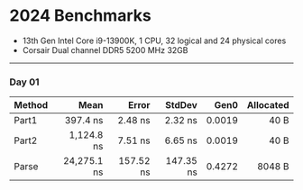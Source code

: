 ﻿# 2024 Benchmarks

- 13th Gen Intel Core i9-13900K, 1 CPU, 32 logical and 24 physical cores
- Corsair Dual channel DDR5 5200 MHz 32GB 
---
### Day 01
| Method | Mean        | Error     | StdDev    | Gen0   | Allocated |
|------- |------------:|----------:|----------:|-------:|----------:|
| Part1  |    397.4 ns |   2.48 ns |   2.32 ns | 0.0019 |      40 B |
| Part2  |  1,124.8 ns |   7.51 ns |   6.65 ns | 0.0019 |      40 B |
| Parse  | 24,275.1 ns | 157.52 ns | 147.35 ns | 0.4272 |    8048 B |